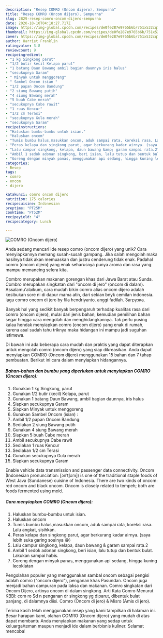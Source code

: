 ```yaml
---
description: "Resep COMRO (Oncom dijero), Sempurna"
title: "Resep COMRO (Oncom dijero), Sempurna"
slug: 2829-resep-comro-oncom-dijero-sempurna
date: 2020-10-10T04:18:27.717Z
image: https://img-global.cpcdn.com/recipes/de0fe287e9765b6b/751x532cq70/comro-oncom-dijero-foto-resep-utama.jpg
thumbnail: https://img-global.cpcdn.com/recipes/de0fe287e9765b6b/751x532cq70/comro-oncom-dijero-foto-resep-utama.jpg
cover: https://img-global.cpcdn.com/recipes/de0fe287e9765b6b/751x532cq70/comro-oncom-dijero-foto-resep-utama.jpg
author: Harriet Franklin
ratingvalue: 3.8
reviewcount: 9
recipeingredient:
- "1 kg Singkong parut"
- "1/2 butir kecil Kelapa parut"
- "1 batang Daun Bawang ambil bagian daunnya iris halus"
- "secukupnya Garam"
- " Minyak untuk menggoreng"
- " Sambel Oncom isian "
- "1/2 papan Oncom Bandung"
- "2 siung Bawang putih"
- "4 siung Bawang merah"
- "5 buah Cabe merah"
- "secukupnya Cabe rawit"
- "1 ruas Kencur"
- "1/2 cm Terasi"
- "secukupnya Gula merah"
- "secukupnya Garam"
recipeinstructions:
- "Haluskan bumbu-bumbu untuk isian."
- "Haluskan oncom"
- "Tumis bumbu halus,masukkan oncom, aduk sampai rata, koreksi rasa. Lalu angkat, sisihkan."
- "Peras kelapa dan singkong parut, agar berkurang kadar airnya. (saya lebih suka garing soalnya 😁)"
- "Lalu campur singkong, kelapa, daun bawang &amp; garam sampai rata.2"
- "Ambil 1 sedok adonan singkong, beri isian, lalu tutup dan bentuk bulat. Lakukan sampai habis."
- "Goreng dengan minyak panas, menggunakan api sedang, hingga kuning lecoklatan"
categories:
- Resep
tags:
- comro
- oncom
- dijero

katakunci: comro oncom dijero 
nutrition: 175 calories
recipecuisine: Indonesian
preptime: "PT25M"
cooktime: "PT52M"
recipeyield: "4"
recipecategory: Lunch

---
```



![COMRO (Oncom dijero)](https://img-global.cpcdn.com/recipes/de0fe287e9765b6b/751x532cq70/comro-oncom-dijero-foto-resep-utama.jpg)

Anda sedang mencari ide resep comro (oncom dijero) yang unik? Cara menyiapkannya memang susah-susah gampang. Jika salah mengolah maka hasilnya tidak akan memuaskan dan justru cenderung tidak enak. Padahal comro (oncom dijero) yang enak seharusnya punya aroma dan rasa yang mampu memancing selera kita.

Combro merupakan makanan gorengan khas dari Jawa Barat atau Sunda. Combro merupakan singkatan dari &#34;oncom di jero&#34; (oncom di dalam). Assalamu&#39;alaikum, cara mudah bikin comro alias oncom dijero adalah kesibukan sore ni di dapur mama atin, dari sekian bnyk cemilan indonesia. lagu comro oncom di jero by fila hendriyanto. anggi fadilah. Загрузка.

Banyak hal yang sedikit banyak berpengaruh terhadap kualitas rasa dari comro (oncom dijero), mulai dari jenis bahan, kemudian pemilihan bahan segar hingga cara mengolah dan menghidangkannya. Tak perlu pusing kalau hendak menyiapkan comro (oncom dijero) yang enak di rumah, karena asal sudah tahu triknya maka hidangan ini mampu jadi suguhan istimewa.


Di bawah ini ada beberapa cara mudah dan praktis yang dapat diterapkan untuk mengolah comro (oncom dijero) yang siap dikreasikan. Anda dapat menyiapkan COMRO (Oncom dijero) menggunakan 15 bahan dan 7 tahap pembuatan. Berikut ini cara dalam menyiapkan hidangannya.

<!--inarticleads1-->

##### Bahan-bahan dan bumbu yang diperlukan untuk menyiapkan COMRO (Oncom dijero):

1. Gunakan 1 kg Singkong, parut
1. Gunakan 1/2 butir (kecil) Kelapa, parut
1. Gunakan 1 batang Daun Bawang, ambil bagian daunnya, iris halus
1. Siapkan secukupnya Garam
1. Siapkan  Minyak untuk menggoreng
1. Gunakan  Sambel Oncom (isian) :
1. Ambil 1/2 papan Oncom Bandung
1. Sediakan 2 siung Bawang putih
1. Gunakan 4 siung Bawang merah
1. Siapkan 5 buah Cabe merah
1. Ambil secukupnya Cabe rawit
1. Sediakan 1 ruas Kencur
1. Sediakan 1/2 cm Terasi
1. Gunakan secukupnya Gula merah
1. Siapkan secukupnya Garam


Enable vehicle data transmission and passenger data connectivity. Oncom (Indonesian pronunciation: [ɔnˈtʃɔm]) is one of the traditional staple foods of West Java (Sundanese) cuisine of Indonesia. There are two kinds of oncom: red oncom and black oncom. Oncom is closely related to tempeh; both are foods fermented using mold. 

<!--inarticleads2-->

##### Cara menyiapkan COMRO (Oncom dijero):

1. Haluskan bumbu-bumbu untuk isian.
1. Haluskan oncom
1. Tumis bumbu halus,masukkan oncom, aduk sampai rata, koreksi rasa. Lalu angkat, sisihkan.
1. Peras kelapa dan singkong parut, agar berkurang kadar airnya. (saya lebih suka garing soalnya 😁)
1. Lalu campur singkong, kelapa, daun bawang &amp; garam sampai rata.2
1. Ambil 1 sedok adonan singkong, beri isian, lalu tutup dan bentuk bulat. Lakukan sampai habis.
1. Goreng dengan minyak panas, menggunakan api sedang, hingga kuning lecoklatan


Pengolahan populer yang menggunakan sambal oncom sebagai pengisi adalah comro (&#34;oncom dijero&#34;), penganan khas Pasundan. Oncom juga menjadi bahan campuran pada laksa dan makanan. Comro singkatan dari Oncom Dijero, artinya oncom di dalam singkong. Arti Kata Comro Menurut KBBI: com·ro Sd n penganan dr singkong yg diparut, dibentuk bulat panjang, di dalamnya diisi. Comro (Oncom di jero) &amp; Misro (Amis di jero). 

Terima kasih telah menggunakan resep yang kami tampilkan di halaman ini. Besar harapan kami, olahan COMRO (Oncom dijero) yang mudah di atas dapat membantu Anda menyiapkan makanan yang sedap untuk keluarga/teman maupun menjadi ide dalam berbisnis kuliner. Selamat mencoba!
